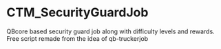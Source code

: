 # CTM_SecurityGuardJob
QBcore based security guard job along with difficulty levels and rewards. Free script remade from the idea of qb-truckerjob

